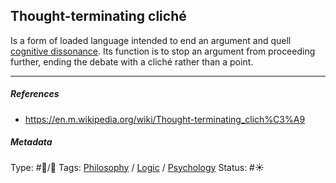 ## Thought-terminating cliché

Is a form of loaded language intended to end an argument and quell [cognitive dissonance](Cognitive%20dissonance.md). Its function is to stop an argument from proceeding further, ending the debate with a cliché rather than a point.

---

##### References

* https://en.m.wikipedia.org/wiki/Thought-terminating_clich%C3%A9

##### Metadata

Type: #🔵/🔵 
Tags: [Philosophy](Philosophy.md) / [Logic](Logic.md) / [Psychology](Psychology.md)
Status: #☀️ 
